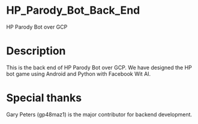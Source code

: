# HP_Parody_Bot_Back_End
HP Parody Bot over GCP
# Description
This is the back end of HP Parody Bot over GCP. We have designed the HP bot game using Android and Python with Facebook Wit AI. 
# Special thanks
Gary Peters (gp48maz1) is the major contributor for backend development.
